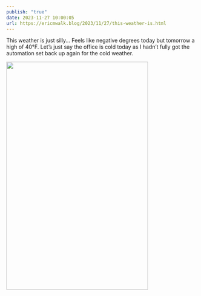 ```yaml
---
publish: "true"
date: 2023-11-27 10:00:05
url: https://ericmwalk.blog/2023/11/27/this-weather-is.html
---
```


This weather is just silly… Feels like negative degrees today but tomorrow a high of 40°F. Let’s just say the office is cold today as I hadn’t fully got the automation set back up again for the cold weather.



<img src="uploads/2023/52fc19eefe.jpg" width="374" height="600" alt="">